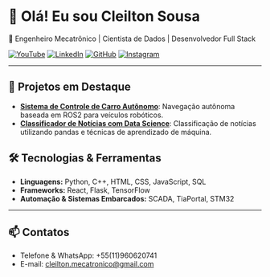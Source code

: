 # 👋 Olá! Eu sou Cleilton Sousa 
🚀 Engenheiro Mecatrônico | Cientista de Dados | Desenvolvedor Full Stack

[![YouTube](https://img.shields.io/badge/YouTube-CleiltonSousa-red?style=for-the-badge&logo=youtube&logoColor=white)](https://www.youtube.com/@CleiltonSousa-hw6fj)
[![LinkedIn](https://img.shields.io/badge/LinkedIn-CleiltonSousa-blue?style=for-the-badge&logo=linkedin&logoColor=white)](https://www.linkedin.com/in/cleiltonss/)
[![GitHub](https://img.shields.io/badge/GitHub-Cleiltonss-181717?style=for-the-badge&logo=github&logoColor=white)](https://github.com/Cleiltonss)
[![Instagram]([https://img.shields.io/badge/GitHub-Cleiltonss-181717?style=for-the-badge&logo=github&logoColor=white)](https://github.com/Cleiltonss](https://www.instagram.com/cleilton.ss/))


---

## 🌟 Projetos em Destaque
- [**Sistema de Controle de Carro Autônomo**](link_projeto): Navegação autônoma baseada em ROS2 para veículos robóticos.  
- [**Classificador de Notícias com Data Science**](link_projeto): Classificação de notícias utilizando pandas e técnicas de aprendizado de máquina.

## 🛠️ Tecnologias & Ferramentas
- **Linguagens:** Python, C++, HTML, CSS, JavaScript, SQL
- **Frameworks:** React, Flask, TensorFlow
- **Automação & Sistemas Embarcados:** SCADA, TiaPortal, STM32

---

## 📫 Contatos
- Telefone & WhatsApp: +55(11)960620741   
- E-mail: cleilton.mecatronico@gmail.com  
